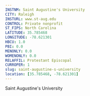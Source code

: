 ```yaml
---
INSTNM: Saint Augustine's University
CITY: Raleigh
INSTURL: www.st-aug.edu
CONTROL: Private nonprofit
ST_FIPS: North Carolina
LATITUDE: 35.785468
LONGITUDE: -78.621301
HBCU: 1.0
PBI: 0.0
MENONLY: 0.0
WOMENONLY: 0.0
RELAFFIL: Protestant Episcopal
CURROPER: 1
slug: saint-augustine-s-university
location: [35.785468, -78.621301]
---
```

Saint Augustine's University
